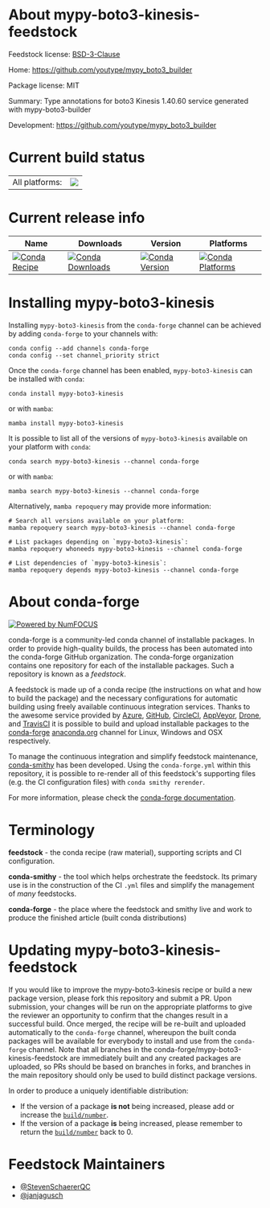 About mypy-boto3-kinesis-feedstock
==================================

Feedstock license: [BSD-3-Clause](https://github.com/conda-forge/mypy-boto3-kinesis-feedstock/blob/main/LICENSE.txt)

Home: https://github.com/youtype/mypy_boto3_builder

Package license: MIT

Summary: Type annotations for boto3 Kinesis 1.40.60 service generated with mypy-boto3-builder

Development: https://github.com/youtype/mypy_boto3_builder

Current build status
====================


<table><tr><td>All platforms:</td>
    <td>
      <a href="https://dev.azure.com/conda-forge/feedstock-builds/_build/latest?definitionId=25061&branchName=main">
        <img src="https://dev.azure.com/conda-forge/feedstock-builds/_apis/build/status/mypy-boto3-kinesis-feedstock?branchName=main">
      </a>
    </td>
  </tr>
</table>

Current release info
====================

| Name | Downloads | Version | Platforms |
| --- | --- | --- | --- |
| [![Conda Recipe](https://img.shields.io/badge/recipe-mypy--boto3--kinesis-green.svg)](https://anaconda.org/conda-forge/mypy-boto3-kinesis) | [![Conda Downloads](https://img.shields.io/conda/dn/conda-forge/mypy-boto3-kinesis.svg)](https://anaconda.org/conda-forge/mypy-boto3-kinesis) | [![Conda Version](https://img.shields.io/conda/vn/conda-forge/mypy-boto3-kinesis.svg)](https://anaconda.org/conda-forge/mypy-boto3-kinesis) | [![Conda Platforms](https://img.shields.io/conda/pn/conda-forge/mypy-boto3-kinesis.svg)](https://anaconda.org/conda-forge/mypy-boto3-kinesis) |

Installing mypy-boto3-kinesis
=============================

Installing `mypy-boto3-kinesis` from the `conda-forge` channel can be achieved by adding `conda-forge` to your channels with:

```
conda config --add channels conda-forge
conda config --set channel_priority strict
```

Once the `conda-forge` channel has been enabled, `mypy-boto3-kinesis` can be installed with `conda`:

```
conda install mypy-boto3-kinesis
```

or with `mamba`:

```
mamba install mypy-boto3-kinesis
```

It is possible to list all of the versions of `mypy-boto3-kinesis` available on your platform with `conda`:

```
conda search mypy-boto3-kinesis --channel conda-forge
```

or with `mamba`:

```
mamba search mypy-boto3-kinesis --channel conda-forge
```

Alternatively, `mamba repoquery` may provide more information:

```
# Search all versions available on your platform:
mamba repoquery search mypy-boto3-kinesis --channel conda-forge

# List packages depending on `mypy-boto3-kinesis`:
mamba repoquery whoneeds mypy-boto3-kinesis --channel conda-forge

# List dependencies of `mypy-boto3-kinesis`:
mamba repoquery depends mypy-boto3-kinesis --channel conda-forge
```


About conda-forge
=================

[![Powered by
NumFOCUS](https://img.shields.io/badge/powered%20by-NumFOCUS-orange.svg?style=flat&colorA=E1523D&colorB=007D8A)](https://numfocus.org)

conda-forge is a community-led conda channel of installable packages.
In order to provide high-quality builds, the process has been automated into the
conda-forge GitHub organization. The conda-forge organization contains one repository
for each of the installable packages. Such a repository is known as a *feedstock*.

A feedstock is made up of a conda recipe (the instructions on what and how to build
the package) and the necessary configurations for automatic building using freely
available continuous integration services. Thanks to the awesome service provided by
[Azure](https://azure.microsoft.com/en-us/services/devops/), [GitHub](https://github.com/),
[CircleCI](https://circleci.com/), [AppVeyor](https://www.appveyor.com/),
[Drone](https://cloud.drone.io/welcome), and [TravisCI](https://travis-ci.com/)
it is possible to build and upload installable packages to the
[conda-forge](https://anaconda.org/conda-forge) [anaconda.org](https://anaconda.org/)
channel for Linux, Windows and OSX respectively.

To manage the continuous integration and simplify feedstock maintenance,
[conda-smithy](https://github.com/conda-forge/conda-smithy) has been developed.
Using the ``conda-forge.yml`` within this repository, it is possible to re-render all of
this feedstock's supporting files (e.g. the CI configuration files) with ``conda smithy rerender``.

For more information, please check the [conda-forge documentation](https://conda-forge.org/docs/).

Terminology
===========

**feedstock** - the conda recipe (raw material), supporting scripts and CI configuration.

**conda-smithy** - the tool which helps orchestrate the feedstock.
                   Its primary use is in the construction of the CI ``.yml`` files
                   and simplify the management of *many* feedstocks.

**conda-forge** - the place where the feedstock and smithy live and work to
                  produce the finished article (built conda distributions)


Updating mypy-boto3-kinesis-feedstock
=====================================

If you would like to improve the mypy-boto3-kinesis recipe or build a new
package version, please fork this repository and submit a PR. Upon submission,
your changes will be run on the appropriate platforms to give the reviewer an
opportunity to confirm that the changes result in a successful build. Once
merged, the recipe will be re-built and uploaded automatically to the
`conda-forge` channel, whereupon the built conda packages will be available for
everybody to install and use from the `conda-forge` channel.
Note that all branches in the conda-forge/mypy-boto3-kinesis-feedstock are
immediately built and any created packages are uploaded, so PRs should be based
on branches in forks, and branches in the main repository should only be used to
build distinct package versions.

In order to produce a uniquely identifiable distribution:
 * If the version of a package **is not** being increased, please add or increase
   the [``build/number``](https://docs.conda.io/projects/conda-build/en/latest/resources/define-metadata.html#build-number-and-string).
 * If the version of a package **is** being increased, please remember to return
   the [``build/number``](https://docs.conda.io/projects/conda-build/en/latest/resources/define-metadata.html#build-number-and-string)
   back to 0.

Feedstock Maintainers
=====================

* [@StevenSchaererQC](https://github.com/StevenSchaererQC/)
* [@janjagusch](https://github.com/janjagusch/)

